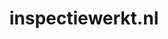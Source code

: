 ---
layout: post
title:  "inspectiewerkt.nl"
internal_url:  "/dutchgov/inspectiewerkt.nl.html"
subdomains_count: 2
all_subdomains_count: 2
urls_count: 2
ssl_rank: 0
http_rank: 91.5
url_link: /data/inspectiewerkt.nl/urls.txt
all_subdomains_link: /data/inspectiewerkt.nl/all_subdomains.txt
subdomains_link: /data/inspectiewerkt.nl/subdomains.txt
categories: dutchgov
---